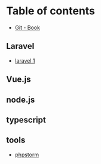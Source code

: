 # Table of contents

* [Git - Book](README.md)

## Laravel

* [laravel 1](laravel/laravel-1.md)

## Vue.js

## node.js

## typescript

## tools

* [phpstorm](tools/phpstorm.md)

